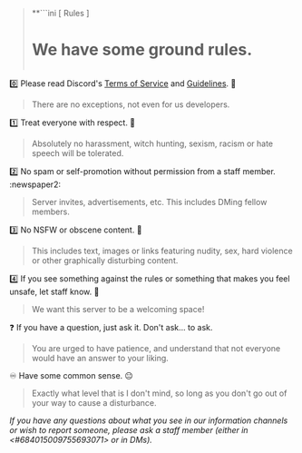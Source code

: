 > **```ini
>             [ Rules ]
>   # We have some ground rules. #  
> ```**
:zero: Please read Discord's [Terms of Service](<https://discord.com/terms>) and [Guidelines](<https://discord.com/guidelines>). :passport_control:
> There are no exceptions, not even for us developers.

:one: Treat everyone with respect. :handshake:
> Absolutely no harassment, witch hunting, sexism, racism or hate speech will be tolerated.

:two: No spam or self-promotion without permission from a staff member. :newspaper2:
> Server invites, advertisements, etc.
> This includes DMing fellow members.

:three: No NSFW or obscene content. :no_entry_sign:
> This includes text, images or links featuring nudity, sex, hard violence or other graphically disturbing content.

:four: If you see something against the rules or something that makes you feel unsafe, let staff know. :rotating_light:
> We want this server to be a welcoming space!

:question: If you have a question, just ask it. Don't ask... to ask.
> You are urged to have patience, and understand that not everyone would have an answer to your liking.

:infinity: Have some common sense. :neutral_face:
> Exactly what level that is I don't mind, so long as you don't go out of your way to cause a disturbance.

*If you have any questions about what you see in our information channels or wish to report someone, please ask a staff member (either in <#684015009755693071> or in DMs).*